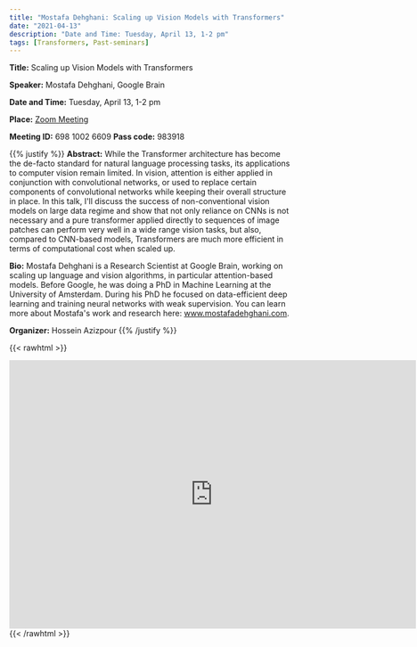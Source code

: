 ```yaml
---
title: "Mostafa Dehghani: Scaling up Vision Models with Transformers"
date: "2021-04-13"
description: "Date and Time: Tuesday, April 13, 1-2 pm"
tags: [Transformers, Past-seminars]
---
```


**Title:** Scaling up Vision Models with Transformers

**Speaker:** Mostafa Dehghani, Google Brain

**Date and Time:** Tuesday, April 13, 1-2 pm

**Place:** [Zoom Meeting](https://kth-se.zoom.us/j/69810026609?pwd=ajVMa0xYM0g3YzBvOEQ0RW4xcmw1Zz09)

**Meeting ID:** 698 1002 6609       **Pass code:** 983918

{{% justify %}}
**Abstract:** While the Transformer architecture has become the de-facto standard for natural language processing tasks, its applications to computer vision remain limited. In vision, attention is either applied in conjunction with convolutional networks, or used to replace certain components of convolutional networks while keeping their overall structure in place. In this talk, I'll discuss the success of non-conventional vision models on large data regime and show that not only reliance on CNNs is not necessary and a pure transformer applied directly to sequences of image patches can perform very well in a wide range vision tasks, but also, compared to CNN-based models, Transformers are much more efficient in terms of computational cost when scaled up.

**Bio:** Mostafa Dehghani is a Research Scientist at Google Brain, working on scaling up language and vision algorithms, in particular attention-based models.  Before Google, he was doing a PhD in Machine Learning at the University of Amsterdam. During his PhD he focused on data-efficient deep learning and training neural networks with weak supervision. You can learn more about Mostafa's work and research here: www.mostafadehghani.com.

**Organizer:** Hossein Azizpour
{{% /justify %}}

{{< rawhtml >}}
<div align="center">
  <iframe id="kmsembed-0_lg5vinty" width="730" height="482" src="https://play.kth.se/embed/secure/iframe/entryId/0_lg5vinty/uiConfId/23449749" class="kmsembed" allowfullscreen webkitallowfullscreen mozAllowFullScreen allow="autoplay *; fullscreen *; encrypted-media *" sandbox="allow-forms allow-same-origin allow-scripts allow-top-navigation allow-pointer-lock allow-popups allow-modals allow-orientation-lock allow-popups-to-escape-sandbox allow-presentation allow-top-navigation-by-user-activation" frameborder="0" title="Kaltura Player">
  </iframe>
</div>
{{< /rawhtml >}}